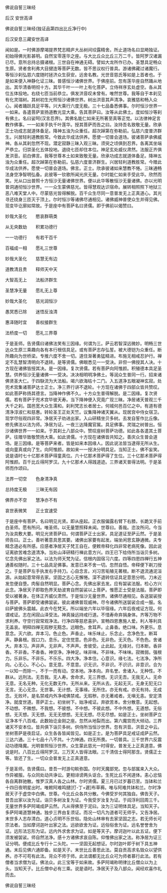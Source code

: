   佛说自誓三昧经  

后汉 安世高译  

佛说自誓三昧经(独证品第四出比丘净行中)  

后汉安息三藏安世高译  

闻如是。一时佛游摩竭提界梵志精庐大丛树间珓露精舍。所止道场名曰显飏独证。初始得佛光影甚明。自然宝零莲华之座。与大比丘众比丘三万二千。皆阿罗汉诸漏已尽。意所总持总摄诸根。三世自在神通无碍。譬如大龙所作已办。圣慧具足畅众生原。贤者舍利弗大目揵连等菩萨无数。皆不思议权行普具。游诸佛藏过诸魔行。等恒沙刹弘慈六度随时拯济众生获安。远舍名教。光世音慈氏等如是上首者也。于是如来便入神静化证三昧。普感恒沙诸佛世界。于佛座前。忽有莲华座自然踊从地出。其华清香明彻十方。其华千叶一一叶上有化菩萨。立侍祥序玄处虚空。各从其位五体投地。右绕七匝当前恭立。俱发洪音叹未曾有。唯然世尊。我等自于本刹见有化灵瑞树。其树初生光照恒沙诸佛世界。树出洪音其声清净。哀雅慈和畅入众心。闻者踊跃具足平等。兴大乘行六度无极。三十七品备悉佛事。尔时恒沙世界一一如来。各遣菩萨宣扬道教光显大乘。告其菩萨曰。汝等从此佛土。度如恒沙等刹有佛土。名曰娑呵(汉言忍界)。其佛名能仁如来无所著至真等正觉。以法律神足言教作佛事。一一如来手执千叶莲华。授其菩萨而告之曰。汝持吾名致敬无量。欣承正士功成志就道体备足。降神五浊为众重任。超次踔第在弥勒前。弘慈六度普济群生。兴居轻利道教胜常。今致此华成法供养。愿使一切普会道场。彼诸菩萨承佛威神。各从其刹忽然不现。潜定寂静三昧入观三昧。须臾之顷俱到忍界。各离其坐端严恭立。归崇圣化五体投地。退绕七匝却住本位。神足玄处威仪肃然。法服正齐俱发洪音。前白佛言。我等世尊本土如来致敬无量。欣承功成志就道体备足。降神五浊为众重任。超次踔第在弥勒前。弘慈六度普济群生。兴居轻利道教胜常。今赠此华成法供养。愿使一切普会道场。佛言。正士。欣承彼诸如来慧教不惓。三昧通畅法身空净智明弘备。此彼等一钦歌所闻光庆无量。尔时能仁如来手受此华。欣然而笑。光从口出普照十方恒沙无量诸佛世界。便以此华等散恒沙无量诸佛。亦以光明普洞通彻恒沙世界。一一众生蒙佛慈光。皆得慧观达识宿命。展转相照照下地狱三恶八难天堂人中。尽蒙慈光皆得解脱。百千众生尽同一意普发无上正真道心。其光寻还绕身三匝灭于顶上。尔时恒沙等诸佛尽通相见。诸佛威神普使众生并得见佛。现变毕讫廓如常故。于是座中有菩萨名曰贤儒。即于佛前以偈赞曰。  

妙哉大圣化　　愍哀群萌类  

从无央数劫　　积累功德行  

一一功德行　　有若干百千  

百福成一相　　愿礼三世尊  

妙哉大圣化　　慈慧无有边  

道教清且贵　　释师天中天  

大智高无上　　法船济群生  

圣慧净无量　　愿礼无上尊  

妙哉大圣化　　慈光润恒沙  

愚冥悉已除　　迷悟反浊清  

惠泽随时宜　　善权接群生  

法桥度一切　　愿礼三界尊  

于是圣师。告贤儒曰诸佛法笑有三因缘。何谓为三。萨云若智深远微妙。明畅三世达众生原三乘趣向各有本行根信具足。或有菩萨志存弘誓。被大德铠为众重任。断所趣向为世桥梁。专推六度不舍一切。道住渐著勇猛精进。布施无相戒忍护行。禅定不乱慧智清明向不退转。是等贤儒。佛眼悉见一一受决。非但一佛授其人决。十方现在诸佛皆授其决。是一因缘。复次贤儒。若有菩萨向阿惟颜。积殖德本具足圣慧。供养恒沙无量诸佛一一受决。决决相明明净佛土。等润众生普同一行。招来诸佛贤圣大仁。于四駃流为大法船。竭六欲海枯十二门。入五道净五眼凝神玄寂。处兜术宫集诸菩萨达士正士。净三界行讲不退轮。十方现在诸佛于四部众皆共赞叹。如此菩萨称扬其德言。当降神作佛不久。十方众生普得解脱。是二因缘。复次贤儒。若有菩萨于兜术宫毕彼天寿。当下降神便入究竟广现三昧。净居诸天普观三千大千之刹。国邑宽大众生濡和。刹利梵志长者居士。何城何邑百亿之中。有道有德清净淳淑仁和慈惠。转轮圣王正处天竺。议集降神诸天翼从。现居宫中侍女宿卫。现学尽俗观四非常。净居天子劝进出家。入山研精坐贝多树。去发自誓作比丘像。修先佛法以法为师。净居为证。一夜三达降魔官属。具足佛事。灵瑞之树普出。恒沙诸佛世界一一如来。于其刹土八部众中。赞叹座树菩萨功德。如此各各遣其土菩萨。往赠华致敬赞扬大乘。如此贤儒。十方现在诸佛皆共知之。善庆众生普会道场。是三因缘。是等菩萨来者。皆是如来本因缘人。因此说法皆当逮得无所从生。或向童真或向了生。向阿惟颜。故如来一一授决分明具足。当知正士。佛不妄笑。说是语时七十亿那术菩萨得童真位。六十亿那术菩萨得了生位。三十亿那术菩萨得阿惟颜。百千比丘得阿罗汉。九十亿那术人得践道迹。三界诸天普得法明。于是圣师而作颂曰。  

法界一切空　　色身清净真  

总持度无极　　三昧无有因  

佛界亦不空　　慧净亦不有  

哀世表微笑　　正士宜速受  

于是座中有菩萨。名曰明见光贤。即从座起。正衣服偏露右臂下右膝。长跪叉手前白圣师。愿有所问。唯圣师。以无量慧照释未闻。世尊曰。善哉。恣汝所问。今当为汝具敷大要。明见光贤菩萨曰。何谓菩萨正士出家。具足道证至萨云然。于是圣师告曰。正士。善听著意具思其要。诸佛出家要有起发。端坐闲思玄静通微。夫专精念道必有所感。应感者净居天子梵王自在。便敕帝释化四非常老病死像。因此说证离欲苦难念道清净。当处山泽研精行禅此意方兴。四王已下给侍所当诣贝多树。忆念先佛出家之法。以法为师天梵为证。信根内固宿习六度。四等四恩四禅行五神通善权随时。三十七品具足佛事。发意已来不舍一切。忽然自悟。帝释便下剃刀授之。于是菩萨左手执发右手持刀。心自念言。刈习苦垢殖无著根。断不退流通泥洹源。从始起意常得去家。坚固之志心无懈惓。深不退转信证具足意思分明。刀未近发忽便自堕。肉髻自然明显。菩萨心念。先佛出家去发。应有袈裟法服。检心方兴此念。净居天子即取色界天劫波育自然袈裟以上菩萨。惟愿正士受是法服。菩萨即受以被著身。在体正齐威仪肃然。于是恒沙无量世界。诸佛尽通相见。各送袈裟授与菩萨。菩萨即受诸佛袈裟。彼此诸佛普现威神。尽令诸佛所送袈裟合成一服。名曰萨披佛头震越。此衣今在梵天。所以端坐六年以毕宿缘。六年后夜戒证方现。何谓戒证。志在闲寂山泽受法。神真操远持戒行道。不惜寿命弃捐身体。齐等万物不求利养。守空行寂常观净法。行净四等慈悲喜护。宣畅四恩惠施人爱。利人等利具无盖哀。明释四禅无瑕秽无黠念。远眼色。舍耳声。止鼻香。绝口味。外更乐。息意念。灭六欲。弃本习。色止色。声香止。味乐味止。乐念止。念净色生。断耳声。静鼻根。拔口力。息乐。定住觉意。色非色。无非色。无灭色。不色色。舍诸大。弃本习。声非声。无非声。不声声。舍彼受。止此起。无缘对。归本断。香非香。不非香。不香香。神空净。净神足。味非味。不非味。不味味。寂微弱。强根力。乐非乐。不非乐。不乐乐。四大净。净本住。心意识。缘七法。七法净。净所向。心无心。不心心。意无意。不意意。识无识。不非识。不识识。非意识。合为一以知一而除一。不于一而有动。空本地。净本向。弃名誉。舍诸入。无种性。不群从。远刑法。无吾我。无人寿。舍命求。无三界想。无识无吾。无我无人。无命无意。无名无种。无化无数无作。无所从来。无所从去。无起无灭。无身无犯无口无言。无心无念。无世事。无计想。无事缘。无所住。亦无有戒。亦无有持。无成念。无败坏。是名禁戒内外净戒佛禁戒。无瑕秽。亦无著戒者。无嗔无恚。安定清净。就度世道。菩萨正士。初坐树下。始净戒证。弃欲苦本。舍分散意。无起想。不动想。不微想。不我想。不彼想。不中想。不彼此想。不中外想。无道想。无俗想。无灭想。灭无想。无无无想想。无无无想。尽无尽想。如是正士。坐树菩萨立证净本千八百戒。此数始讫金刚之座。忽然从地裂而出。第六魔宫而大倾动。三界诸天不安本位。皆共俱下诣贝多树。供侍所当恒沙世界。忽有洪音。洪音之中云。坐树菩萨是夜启证。众生各各皆闻皆见。如是正士。是为菩萨具足戒证成萨云然。三达六通。三十七品十八不共。十力神通。四无所畏。一切普具。三千世界六反震动功德降魔。光明普照恒沙世界。众生蒙此慈光一时得安。普发无上正真道意。佛说是时。八百比丘得阿罗汉。三万天人皆得法眼。三千清信士得阿那含。贤儒正士等。皆还了生。一切众会普发无上正真道意。  

于是圣师。告贤儒曰。昔吾一时游句睒弥国。尔时天魔部党。忽与部属来入大众。作异被服。与众同处动共诤讼。更相诽谤两头讴合。生死比丘不闲道体。恚心忿恼各自离群驰散。惟罗汉真人各之山林。尔时贤儒。夏三月已过岁暮已至。当钵和兰十四日夜明星出时。唯敕阿难鸣揵[打-丁+遲]布草褥。唯与阿难共钵和兰。尔时净居天子于虚空中白佛。世尊。今比丘众各共分散。今佛受岁何其独自。佛告天子。昔吾出家以汝为证。诣贝多树汝复为证。今我受岁汝复为证。于阎浮利回周三千。无量世界多萨阿竭成萨云然。凡从得佛至于泥曰。汝为三证明体具足。当知天子。多萨阿竭道慧神通。独步三界由复须证。而况一切凡为道者可无师乎。又告净居。末世多人志存清白。道心贞明不乐世俗。隐处山林审有去家坚固之志。若无师长可宗法者。当如摩诃迦叶出家之法。远欲欲舍为证。远俗俗舍为证。远名誉誉舍为证。远形法忘形为证。远内外求舍求为证。如是等天子。摩诃迦叶以此五证。便下须发被袈裟。师自然法净。感十方诸佛求哀自陈。仰惟佛出家之法。称净居为证三证分明。便成比丘专行十二头陀。一一坚固无起想证。尔时迦叶即于树下具五神通。末后见佛六通即备。如是天子。末世比丘善思此法。莫自贡高求名毁众以望供养。亦不可苟有此法。背众不师于师。此法谓都无比丘众可为师者慕行此法。若有僧者当求僧为证。佛法众。此三宝等于如来故。多萨阿竭称明律比丘僧众以为上头。当知天子。比丘僧中必有三乘。说是语时。净居天子及八部众。闻经欢喜作礼而去。  

佛说自誓三昧经  
